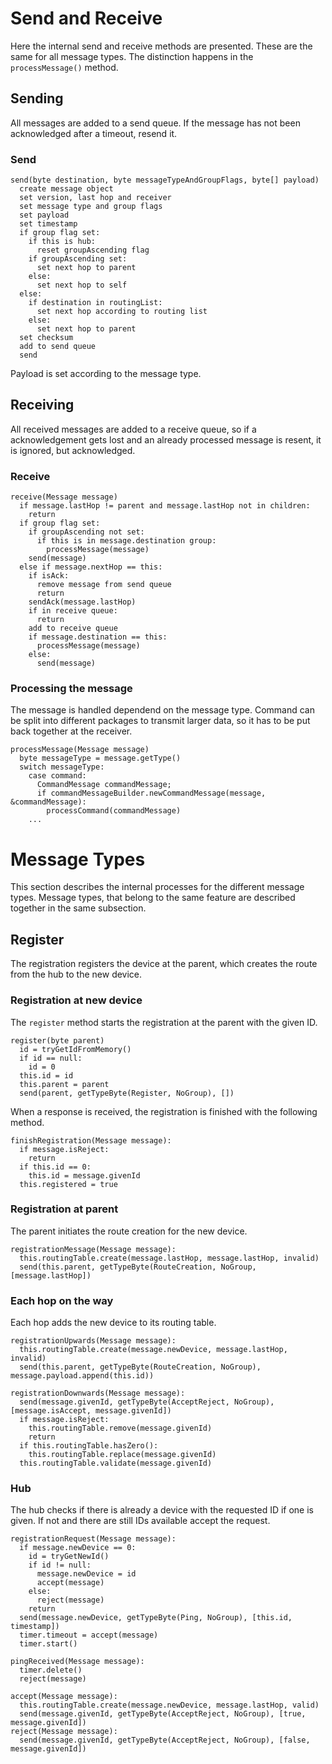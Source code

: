 # Send and Receive

Here the internal send and receive methods are presented. These are the same for all message types. The distinction happens in the `processMessage()` method.

## Sending

All messages are added to a send queue. If the message has not been acknowledged after a timeout, resend it.

### Send

```
send(byte destination, byte messageTypeAndGroupFlags, byte[] payload)
  create message object
  set version, last hop and receiver
  set message type and group flags
  set payload
  set timestamp
  if group flag set:
    if this is hub:
      reset groupAscending flag
    if groupAscending set:
      set next hop to parent
    else:
      set next hop to self
  else:
    if destination in routingList:
      set next hop according to routing list
    else:
      set next hop to parent
  set checksum
  add to send queue
  send
```
Payload is set according to the message type.

## Receiving

All received messages are added to a receive queue, so if a acknowledgement gets lost and an already processed message is resent, it is ignored, but acknowledged.

### Receive

```
receive(Message message)
  if message.lastHop != parent and message.lastHop not in children:
    return
  if group flag set:
    if groupAscending not set:
      if this is in message.destination group:
        processMessage(message)
    send(message)
  else if message.nextHop == this:
    if isAck:
      remove message from send queue
      return
    sendAck(message.lastHop)
    if in receive queue:
      return
    add to receive queue
    if message.destination == this:
      processMessage(message)
    else:
      send(message)
```

### Processing the message

The message is handled dependend on the message type. Command can be split into different packages to transmit larger data, so it has to be put back together at the receiver.

```
processMessage(Message message)
  byte messageType = message.getType()
  switch messageType:
    case command:
      CommandMessage commandMessage;
      if commandMessageBuilder.newCommandMessage(message, &commandMessage):
        processCommand(commandMessage)
    ...
```

# Message Types

This section describes the internal processes for the different message types. Message types, that belong to the same feature are described together in the same subsection.

## Register

The registration registers the device at the parent, which creates the route from the hub to the new device.

### Registration at new device

The `register` method starts the registration at the parent with the given ID.

```
register(byte parent)
  id = tryGetIdFromMemory()
  if id == null:
    id = 0
  this.id = id
  this.parent = parent
  send(parent, getTypeByte(Register, NoGroup), [])
```

When a response is received, the registration is finished with the following method.

```
finishRegistration(Message message):
  if message.isReject:
    return
  if this.id == 0:
    this.id = message.givenId
  this.registered = true
```

### Registration at parent

The parent initiates the route creation for the new device.

```
registrationMessage(Message message):
  this.routingTable.create(message.lastHop, message.lastHop, invalid)
  send(this.parent, getTypeByte(RouteCreation, NoGroup, [message.lastHop])
```

### Each hop on the way

Each hop adds the new device to its routing table.

```
registrationUpwards(Message message):
  this.routingTable.create(message.newDevice, message.lastHop, invalid)
  send(this.parent, getTypeByte(RouteCreation, NoGroup), message.payload.append(this.id))

registrationDownwards(Message message):
  send(message.givenId, getTypeByte(AcceptReject, NoGroup), [message.isAccept, message.givenId])
  if message.isReject:
    this.routingTable.remove(message.givenId)
    return
  if this.routingTable.hasZero():
    this.routingTable.replace(message.givenId)
  this.routingTable.validate(message.givenId)
```

### Hub

The hub checks if there is already a device with the requested ID if one is given. If not and there are still IDs available accept the request.

```
registrationRequest(Message message):
  if message.newDevice == 0:
    id = tryGetNewId()
    if id != null:
      message.newDevice = id
      accept(message)
    else:
      reject(message)
    return
  send(message.newDevice, getTypeByte(Ping, NoGroup), [this.id, timestamp])
  timer.timeout = accept(message)
  timer.start()

pingReceived(Message message):
  timer.delete()
  reject(message)

accept(Message message):
  this.routingTable.create(message.newDevice, message.lastHop, valid)
  send(message.givenId, getTypeByte(AcceptReject, NoGroup), [true, message.givenId])
reject(Message message):
  send(message.givenId, getTypeByte(AcceptReject, NoGroup), [false, message.givenId])
```
